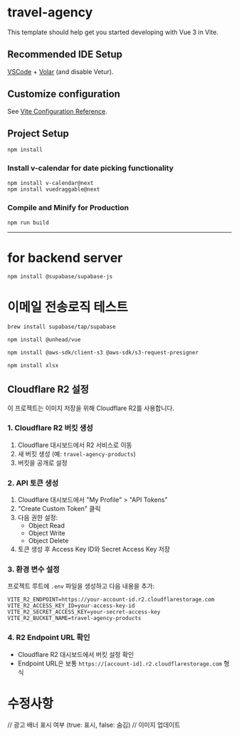 # travel-agency

This template should help get you started developing with Vue 3 in Vite.

## Recommended IDE Setup

[VSCode](https://code.visualstudio.com/) + [Volar](https://marketplace.visualstudio.com/items?itemName=Vue.volar) (and disable Vetur).

## Customize configuration

See [Vite Configuration Reference](https://vite.dev/config/).

## Project Setup

```sh
npm install
```

### Install v-calendar for date picking functionality

```sh
npm install v-calendar@next
npm install vuedraggable@next
```

### Compile and Minify for Production

```sh
npm run build
```

-------------------------------------------------------------------
# for backend server
```sh
npm install @supabase/supabase-js
```

# 이메일 전송로직 테스트
```sh
brew install supabase/tap/supabase
```

```sh
npm install @unhead/vue
```

```sh
npm install @aws-sdk/client-s3 @aws-sdk/s3-request-presigner
```

```sh
npm install xlsx
```

## Cloudflare R2 설정

이 프로젝트는 이미지 저장을 위해 Cloudflare R2를 사용합니다.

### 1. Cloudflare R2 버킷 생성
1. Cloudflare 대시보드에서 R2 서비스로 이동
2. 새 버킷 생성 (예: `travel-agency-products`)
3. 버킷을 공개로 설정

### 2. API 토큰 생성
1. Cloudflare 대시보드에서 "My Profile" > "API Tokens"
2. "Create Custom Token" 클릭
3. 다음 권한 설정:
   - Object Read
   - Object Write
   - Object Delete
4. 토큰 생성 후 Access Key ID와 Secret Access Key 저장

### 3. 환경 변수 설정
프로젝트 루트에 `.env` 파일을 생성하고 다음 내용을 추가:

```env
VITE_R2_ENDPOINT=https://your-account-id.r2.cloudflarestorage.com
VITE_R2_ACCESS_KEY_ID=your-access-key-id
VITE_R2_SECRET_ACCESS_KEY=your-secret-access-key
VITE_R2_BUCKET_NAME=travel-agency-products
```

### 4. R2 Endpoint URL 확인
- Cloudflare R2 대시보드에서 버킷 설정 확인
- Endpoint URL은 보통 `https://[account-id].r2.cloudflarestorage.com` 형식

# 수정사항
// 광고 배너 표시 여부 (true: 표시, false: 숨김)
// 이미지 업데이트

